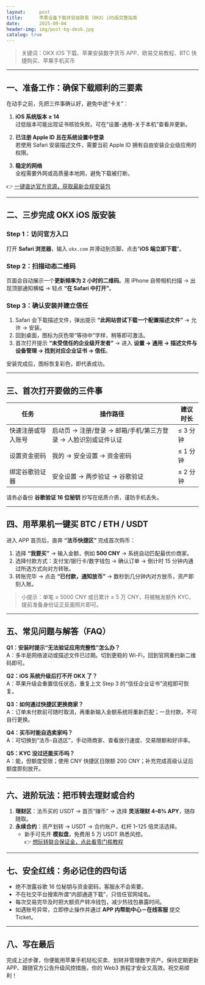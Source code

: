 ```yaml
---
layout:     post
title:      苹果设备下载并安装欧易（OKX）iOS版完整指南
date:       2025-09-04
header-img: img/post-bg-desk.jpg
catalog: true
---
```


> 关键词：OKX iOS 下载、苹果安装数字货币 APP、欧易交易教程、BTC 快捷购买、苹果手机买币

---

## 一、准备工作：确保下载顺利的三要素

在动手之前，先把三件事确认好，避免中途“卡关”：

1. **iOS 系统版本 ≥ 14**  
   过低版本可能出现证书核验失败。可在“设置-通用-关于本机”查看并更新。

2. **已注册 Apple ID 且在系统设置中登录**  
   若使用 Safari 安装描述文件，需要当前 Apple ID 拥有自由安装企业级应用的权限。

3. **稳定的网络**  
   全程需要外网或高质量本地网，避免下载被打断。

👉 [一键直达官方资源，获取最新合规安装包](https://okxdog.com/)

---

## 二、三步完成 OKX iOS 版安装

### Step 1：访问官方入口  
打开 **Safari 浏览器**，输入 `okx.com` 并滑动到页脚，点击“**iOS 端立即下载**”。

### Step 2：扫描动态二维码  
页面会自动展示一个**更新频率为 2 小时的二维码**。用 iPhone 自带相机扫描 → 出现顶部通知横幅 → 轻点 **“在 Safari 中打开”**。

### Step 3：确认安装并建立信任  
1. Safari 会下载描述文件，弹出提示 **“此网站尝试下载一个配置描述文件”** → 允许 → 安装。  
2. 回到桌面，图标为灰色带“等待中”字样，稍等即可激活。  
3. 首次打开提示 **“未受信任的企业级开发者”** → 进入 **设置 → 通用 → 描述文件与设备管理 → 找到对应企业证书 → 信任**。

安装完成后，图标恢复彩色，即代表成功。

---

## 三、首次打开要做的三件事

| 任务 | 操作路径 | 建议时长 |
|------|----------|----------|
| 快速注册或导入账号 | 启动页 → 注册/登录 → 邮箱/手机/第三方登录 → 人脸识别或证件认证 | ≤ 3 分钟 |
| 设置资金密码 | 我的 → 安全设置 → 资金密码 | ≤ 1 分钟 |
| 绑定谷歌验证器 | 安全设置 → 两步验证 → 谷歌验证 | ≤ 2 分钟 |

请务必备份 **谷歌验证 16 位秘钥** 抄写在纸质介质，谨防手机丢失。

---

## 四、用苹果机一键买 BTC / ETH / USDT

进入 APP 首页后，直奔 **“法币快捷区”** 完成首次购币：

1. 选择 **“我要买”** → 输入金额，例如 **500 CNY** → 系统自动匹配最优价商家。  
2. 选择付款方式：支付宝/银行卡/数字钱包 → 确认订单 → 倒计时 15 分钟内通过所选方式向对方转账。  
3. 转账完毕 → 点击 **“已付款，通知放币”** → 数秒到几分钟内对方放币，资产即刻入账。

> 小提示：单笔 ≥ 5000 CNY 或日累计 ≥ 5 万 CNY，将被触发额外 KYC，提前准备身份证正反面照片即可。

---

## 五、常见问题与解答（FAQ）

**Q1：安装时提示“无法验证应用完整性”怎么办？**  
A：多半是网络波动或描述文件已过期。切到更稳的 Wi-Fi，回到官网重扫新二维码即可。

**Q2：iOS 系统升级后打不开 OKX 了？**  
A：苹果升级会重置信任状态，重复上文 Step 3 的“信任企业证书”流程即可恢复。

**Q3：如何通过快捷区更换商家？**  
A：订单未付款前可随时取消，再重新输入金额系统将重新匹配；一旦付款，不可自行更换。

**Q4：买币时能自选卖家吗？**  
A：可切换到“法币-自选区”，手动筛商家、查看放行速度、交易限额和好评率。

**Q5：KYC 没过还能买币吗？**  
A：能，但额度受限；使用 CNY 快捷区日限额 200 CNY；补充完成高级认证后额度即刻放开。

---

## 六、进阶玩法：把币转去理财或合约

1. **理财区**：法币买的 USDT → 首页“赚币” → 选择 **灵活理财 4–8% APY**，随存随取。  
2. **永续合约**：资产划转 → USDT → 合约账户，杠杆 1–125 倍灵活选择。  
   * 新手可先开 **模拟盘**，免费用 5 万 USDT 熟悉风控。  
👉 [想玩转联合保证金，点此看零门槛教程](https://okxdog.com/)

---

## 七、安全红线：务必记住的四句话

- 绝不泄露谷歌 16 位秘钥与资金密码，客服永不会索要。  
- 不在社交平台搜索所谓“内部通道下载”，只信任官网域名。  
- 每次交易完毕及时把大额资产转冷钱包，减少热钱包暴露时间。  
- 如遇账号异常，立即停止操作并通过 **APP 内帮助中心－在线客服** 提交 Ticket。

---

## 八、写在最后

完成上述步骤，你便能用苹果手机轻松买卖、划转并管理数字资产。保持定期更新 APP、跟随官方公告升级风控措施，你的 Web3 旅程才安全又高效。祝交易顺利！